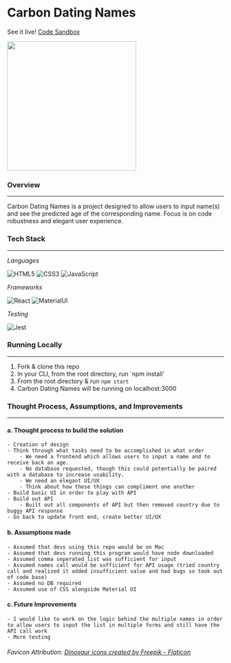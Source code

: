# Carbon Dating Names


See it live! [Code Sandbox](https://731py2.csb.app/)

<img src="https://cdn-icons-png.flaticon.com/512/5458/5458471.png" width="300px">

### Overview

<hr>

Carbon Dating Names is a project designed to allow users to input name(s) and see the predicted age of the corresponding name. Focus is on code robustness and elegant user experience. 

### Tech Stack

<hr>

*Languages*

![HTML5](https://img.shields.io/badge/html5-%23E34F26.svg?style=for-the-badge&logo=html5&logoColor=white)
![CSS3](https://img.shields.io/badge/css3-%231572B6.svg?style=for-the-badge&logo=css3&logoColor=white)
![JavaScript](https://img.shields.io/badge/javascript-%23323330.svg?style=for-the-badge&logo=javascript&logoColor=%23F7DF1E)


*Frameworks*

![React](https://img.shields.io/badge/react-%2320232a.svg?style=for-the-badge&logo=react&logoColor=%2361DAFB)
![MaterialUI](https://img.shields.io/badge/Material--UI-0081CB?style=for-the-badge&logo=material-ui&logoColor=white)


*Testing*

![Jest](https://img.shields.io/badge/Jest-323330?style=for-the-badge&logo=Jest&logoColor=white)


### Running Locally

<hr>

1. Fork & clone this repo 
1. In your CLI, from the root directory, run `npm install'
1. From the root directory & run `npm start`
1. Carbon Dating Names will be running on localhost:3000

### Thought Process, Assumptions, and Improvements

<hr>

#### a. Thought process to build the solution

    - Creation of design
    - Think through what tasks need to be accomplished in what order
        - We need a frontend which allows users to input a name and to receive back an age.
        - No database requested, though this could potentially be paired with a database to increase usability.
        - We need an elegant UI/UX
        - Think about how these things can compliment one another
    - Build basic UI in order to play with API
    - Build out API
        - Built out all components of API but then removed country due to buggy API response
    - Go back to update front end, create better UI/UX
#### b. Assumptions made

    - Assumed that devs using this repo would be on Mac
    - Assumed that devs running this program would have node downloaded
    - Assumed comma seperated list was sufficient for input
    - Assumed names call would be sufficient for API usage (tried country call and realized it added insufficient value and had bugs so took out of code base)
    - Assumed no DB required
    - Assumed use of CSS alongside Material UI


#### c. Future Improvements

    - I would like to work on the logic behind the multiple names in order to allow users to input the list in multiple forms and still have the API call work
    - More testing




###### Favicon Attribution: [Dinosaur icons created by Freepik - Flaticon](https://www.flaticon.com/free-icons/dinosaur)